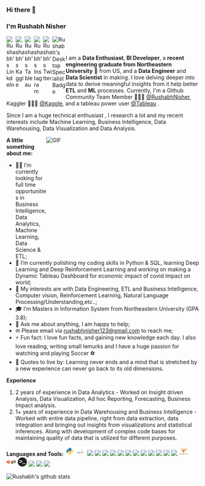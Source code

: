 ### Hi there 👋
### I'm **Rushabh Nisher**


<a href="http://www.linkedin.com/in/rushabh-nisher/">
  <img align="left" alt="Rushabh's LinkdeIn" width="24px" src="https://cdn.jsdelivr.net/npm/simple-icons@v3/icons/linkedin.svg" />
</a>
<a href="http://www.kaggle.com/rushabhnisher123">
  <img align="left" alt="Rushabh's Kaggle" width="24px" src="https://cdn.jsdelivr.net/npm/simple-icons@3.1.0/icons/kaggle.svg" />
</a>
<a href="https://public.tableau.com/profile/rushabh.jayesh.nisher#!/">
  <img align="left" alt="Rushabh's Tableau" width="24px" src="https://www.biztory.com/hubfs/4_tableau-512.png" />
</a>
<a href="https://www.instagram.com/now_whats_the_rush/?hl=en">
  <img align="left" alt="Rushabh's Instagram" width="24px" src="https://cdn.jsdelivr.net/npm/simple-icons@v3/icons/instagram.svg" />
</a>
<a href="https://twitter.com/nowwhatstherush">
  <img align="left" alt="Rushabh's Twitter" width="24px" src="http://cdn.onlinewebfonts.com/svg/img_146816.svg" />
</a>
<a href="https://www.youracclaim.com/badges/a06ccf0a-fa32-4cdf-a580-8cb48559262b/public_url">
  <img align="left" alt="Rushabh's Desktop Specialist Badge" width="35px" src="https://images.youracclaim.com/images/0abdbebb-07bd-4698-8d53-75bc075416df/TDS_png.png" />
</a>

<br />
<br />

I am a **Data Enthusiast**, **BI Developer**, a **recent engineering graduate from Northeastern University** 🚀 from US, and a **Data Engineer** and **Data Scientist** in making. I love delving deeper into data to derive meaningful insights from it help better **ETL** and **ML** processes. Currently, I'm a Github Community Team Member 👨🏻‍💻 [@RushabhNisher](https://github.com/RushabhNisher), Kaggler 👨🏽‍💻 [@Kaggle](http://www.kaggle.com/rushabhnisher123), and a tableau power user [@Tableau](https://public.tableau.com/profile/rushabh.jayesh.nisher#!/) . 

Since I am a huge technical enthusiast , I research a lot and my recent interests include Machine Learning, Business Intelligence, Data Warehousing, Data Visualization and Data Analysis.

  <img align="right" height="300" width="400" alt="GIF" src="https://remakelearning.org/wp-content/uploads/2020/01/122.gif" />

**A little something about me:**

- 👦‍💻 I’m currently looking for full time opportunities in Business Intelligence, Data Analytics, Machine Learning, Data Science & ETL;
- 🌱 I’m currently polishing my coding skills in Python & SQL, learning Deep Learning and Deep Reinforcement Learning and working on making a Dynamic Tableau Dashboard for economic impact of covid impact on world; 
- 🤔 My interests are with Data Engineering, ETL and Business Intelligence, Computer vision, Reinforcement Learning, Natural Language Processing/Understanding,etc..;
- 🎓 I’m Masters in Information System from Northeastern University (GPA 3.8);
- 💬 Ask me about anything, I am happy to help;
- ✉ Please email via rushabhnisher123@gmail.com to reach me;
- ⚡ Fun fact: I love fun facts, and gaining new knowledge each day. I also love reading, writing small lemurks and I have a huge passion for watching and playing Soccer ⚽
- 💭 Quotes to live by: Learning never ends and a mind that is stretched by a new experience can never go back to its old dimensions.


**Experience**
1) 2 years of experience in Data Analytics - Worked on Insight driven Analysis, Data Visualization, Ad hoc Reporting, Forecasting, Business Impact analysis.
2) 1+ years of experience in Data Warehousing and Business Intelligence - Worked with entire data pipeline, right from data extraction, data integration and bringing out insights from visualizations and statistical inferences. Along with development of complex code bases for maintaining quality of data that is utilized for different purposes.

**Languages and Tools:** 
<code><img height="25" src="https://raw.githubusercontent.com/github/explore/80688e429a7d4ef2fca1e82350fe8e3517d3494d/topics/python/python.png"></code>
<code><img height="25" src="https://raw.githubusercontent.com/github/explore/80688e429a7d4ef2fca1e82350fe8e3517d3494d/topics/mysql/mysql.png"></code>
<code><img height="25" src="https://cdn.educba.com/academy/wp-content/uploads/2019/02/T-SQL-Commands.jpg"></code>
<code><img height="25" src="https://www.logolynx.com/images/logolynx/9f/9f5380cdef9e98b0fb8791cac040287f.png"></code>
<code><img height="25" src="https://www.quest.com/community/cfs-filesystemfile/__key/communityserver-components-secureimagefileviewer/communityserver-blogs-components-weblogfiles-00-00-00-00-39/Slide2.JPG_2D00_1100x500x2.jpg?_=637219525519183603"></code>
<code><img height="25" src="https://banner2.cleanpng.com/20180320/qwq/kisspng-oracle-sql-developer-oracle-database-pl-sql-oracle-vector-sql-server-icon-5ab0cd69bc5833.9561526915215363617715.jpg"></code>
<code><img height="25" src="https://www.wintellect.com/wp-content/uploads/2020/02/azure1.png"></code>
<code><img height="25" src="https://upload.wikimedia.org/wikipedia/commons/thumb/9/97/Talend_logo.svg/1280px-Talend_logo.svg.png"></code>
<code><img height="25" src="https://www.sqlsplus.com/wp-content/uploads/2020/06/SSIS-SQL-Server-Integration-Services-Description-of-integration-services.jpg"></code>
<code><img height="25" src="https://www.k2e.com/wp-content/uploads/2018/12/Power-BI-Logo.png"></code>
<code><img height="25" src="https://community.idera.com/cfs-file/__key/communityserver-blogs-components-weblogfiles/00-00-00-03-31/8037.DataArchitect256x256.png"></code>
<code><img height="25" src="https://www.pngfind.com/pngs/m/653-6539775_google-analytics-logo-hd-png-download.png"></code>
<code><img height="25" src="https://cdn2.iconfinder.com/data/icons/artificial-intelligence-ai/64/openai-gym-Toolkit-algorithm-Reinforcement-Learning_-512.png"></code>
<code><img height="25" src="https://webassets.mongodb.com/_com_assets/cms/mongodb_logo1-76twgcu2dm.png"></code>
<code><img height="25" src="https://raw.githubusercontent.com/github/explore/80688e429a7d4ef2fca1e82350fe8e3517d3494d/topics/tensorflow/tensorflow.png"></code>
<code><img height="25" src="https://raw.githubusercontent.com/github/explore/80688e429a7d4ef2fca1e82350fe8e3517d3494d/topics/git/git.png"></code>
<code><img height="25" src="https://raw.githubusercontent.com/github/explore/80688e429a7d4ef2fca1e82350fe8e3517d3494d/topics/terminal/terminal.png"></code>
<code><img height="25" src="https://pytorch.org/assets/images/pytorch-logo.png"></code>
<code><img height="25" src="https://1000logos.net/wp-content/uploads/2020/08/Microsoft-Excel-Logo-1280x800.png"></code>
<code><img height="25" src="https://upload.wikimedia.org/wikipedia/commons/thumb/9/92/LaTeX_logo.svg/1599px-LaTeX_logo.svg.png"></code>


![Rushabh's github stats](https://github-readme-stats.vercel.app/api?username=RushabhNisher&show_icons=true&hide_border=true)
